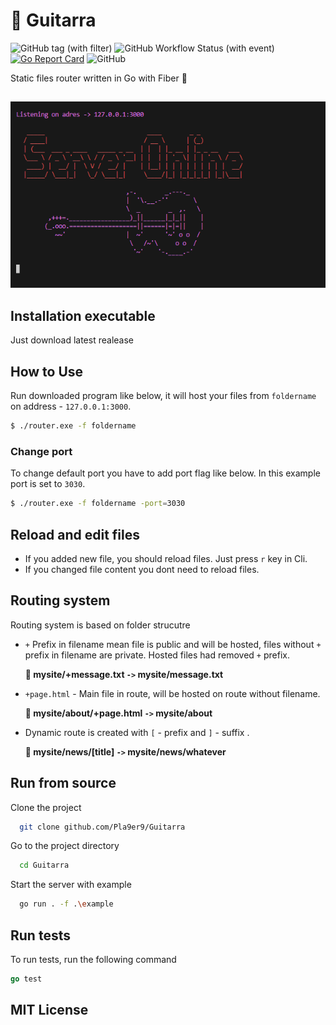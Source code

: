 # 🎸 Guitarra

![GitHub tag (with filter)](https://img.shields.io/github/v/tag/Pla9er9/Guitarra?color=%233700ad&label=version)
![GitHub Workflow Status (with event)](https://img.shields.io/github/actions/workflow/status/Pla9er9/Guitarra/.github/workflows%2Fgo.yml?color=%230085ad)
[![Go Report Card](https://goreportcard.com/badge/github.com/Pla9er9/Guitarra)](https://goreportcard.com/report/github.com/Pla9er9/Guitarra)
![GitHub](https://img.shields.io/github/license/Pla9er9/Guitarra)


Static files router written in Go with Fiber 🔷

<img src="screenshot.png" style="margin-top: 15px">

## Installation executable
Just download latest realease

## How to Use
Run downloaded program like below, it will host your files from `foldername` on address -  `127.0.0.1:3000`.
```bash
$ ./router.exe -f foldername
```

### Change port
To change default port you have to add port flag like below. In this example port is set to `3030`.
```bash
$ ./router.exe -f foldername -port=3030
```

## Reload and edit files
- If you added new file, you should reload files. Just press `r` key in Cli. 
- If you changed file content you dont need  to reload files.
  

## Routing system
Routing system is based on folder strucutre

- `+` Prefix in filename mean file is public and will be hosted, files without `+` prefix in filename are private. Hosted files had removed `+` prefix.
  
    <b>📖 mysite/+message.txt `->` mysite/message.txt</b>


- `+page.html` - Main file in route, will be hosted on route without filename.

    <b>📖 mysite/about/+page.html `->` mysite/about</b>


- Dynamic route is created with `[` - prefix and `]` - suffix .

    <b>📖 mysite/news/[title] `->` mysite/news/whatever</b>


## Run from source
Clone the project

```bash
  git clone github.com/Pla9er9/Guitarra
```

Go to the project directory

```bash
  cd Guitarra
```

Start the server with example

```bash
  go run . -f .\example
```
## Run tests
To run tests, run the following command
```go
go test
```

## MIT License
